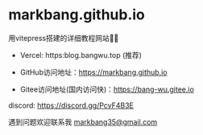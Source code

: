 # markbang.github.io
用vitepress搭建的详细教程网站🤡😡
- Vercel: https:blog.bangwu.top (推荐)

- GitHub访问地址：https://markbang.github.io

- Gitee访问地址(国内访问快)：https://bang-wu.gitee.io

discord: https://discord.gg/PcvF4B3E

遇到问题欢迎联系我 markbang35@gmail.com 
